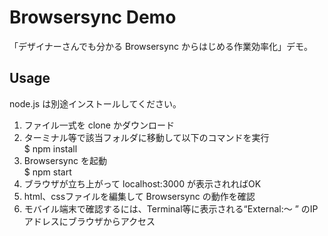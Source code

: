 Browsersync Demo
====================

「デザイナーさんでも分かる Browsersync からはじめる作業効率化」デモ。

## Usage

node.js は別途インストールしてください。

1. ファイル一式を clone かダウンロード
2. ターミナル等で該当フォルダに移動して以下のコマンドを実行  
$ npm install
3. Browsersync を起動  
$ npm start
4. ブラウザが立ち上がって localhost:3000 が表示されればOK
5. html、cssファイルを編集して Browsersync の動作を確認
6. モバイル端末で確認するには、Terminal等に表示される“External:〜 ” のIPアドレスにブラウザからアクセス

